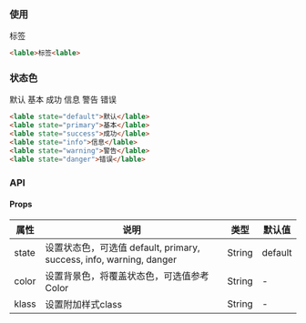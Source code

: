 <row>
<column :md=12>

### 使用

<lable>标签<lable>

```html
<lable>标签<lable>
```

### 状态色

<lable state="default">默认</lable>
<lable state="primary">基本</lable>
<lable state="success">成功</lable>
<lable state="info">信息</lable>
<lable state="warning">警告</lable>
<lable state="danger">错误</lable>

```html
<lable state="default">默认</lable>
<lable state="primary">基本</lable>
<lable state="success">成功</lable>
<lable state="info">信息</lable>
<lable state="warning">警告</lable>
<lable state="danger">错误</lable>
```

### API

<portlet title="Lable" icon="map-signs" theme="light" bordered>

  #### Props

  <div class="table-scrollable table-scrollable-borderless">
      <table class="table table-hover table-bordered">
          <thead>
              <tr class="uppercase">
                  <th> 属性 </th>
                  <th> 说明 </th>
                  <th> 类型 </th>
                  <th> 默认值 </th>
              </tr>
          </thead>
          <tbody>
              <tr>
                  <td> state </td>
                  <td> 设置状态色，可选值 default, primary, success, info, warning, danger </td>
                  <td> String </td>
                  <td> default </td>
              </tr>
              <tr>
                  <td> color </td>
                  <td> 设置背景色，将覆盖状态色，可选值参考 <router-link to="/main/color">Color</router-link> </td>
                  <td> String </td>
                  <td> - </td>
              </tr>
              <tr>
                  <td> klass </td>
                  <td> 设置附加样式class </td>
                  <td> String </td>
                  <td> - </td>
              </tr>
          </tbody>
      </table>
  </div>
</portlet>

</column>
</row>
